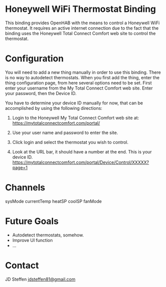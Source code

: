 # Honeywell WiFi Thermostat Binding

This binding provides OpenHAB with the means to control a Honeywell WiFi thermostat. It requires an active internet connection due to the fact that the binding uses the Honeywell Total Connect Comfort web site to control the thermostat. 

# Configuration

You will need to add a new thing manually in order to use this binding. There is no way to autodetect thermostats. When you first add the thing, enter the thing configuration page, from here several options need to be set. First enter your username from the My Total Connect Comfort web site. Enter your password, then the Device ID.

You have to determine your device ID manually for now, that can be accomplished by using the following directions:

1) Login to the Honeywell My Total Connect Comfort web site at: https://mytotalconnectcomfort.com/portal/

2) Use your user name and password to enter the site.

3) Click login and select the thermostat you wish to control.

4) Look at the URL bar, it should have a number at the end. This is your device ID.
    https://mytotalconnectcomfort.com/portal/Device/Control/XXXXX?page=1
    
# Channels

sysMode
currentTemp
heatSP
coolSP
fanMode

# Future Goals

- Autodetect thermostats, somehow.
- Improve UI function
- ...

# Contact

JD Steffen <jdsteffen81@gmail.com>
